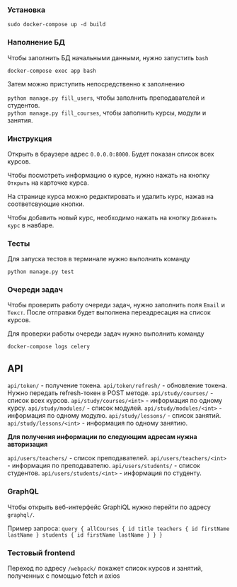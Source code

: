 ### Установка

`sudo docker-compose up -d build`

### Наполнение БД

Чтобы заполнить БД начальными данными, нужно запустить `bash`

`docker-compose exec app bash`

Затем можно приступить непосредственно к заполнению

`python manage.py fill_users`,
 чтобы заполнить преподавателей и студентов.  
 `python manage.py fill_courses`, 
 чтобы заполнить курсы, модули и занятия.
 
### Инструкция
Открыть в браузере адрес `0.0.0.0:8000`. Будет показан список всех курсов.

Чтобы посмотреть информацию о курсе, нужно нажать на кнопку `Открыть` на карточке курса.

На странице курса можно редактировать и удалить курс, нажав на соответсвующие кнопки.

Чтобы добавить новый курс, необходимо нажать на кнопку `Добавить курс` в навбаре.

### Тесты

Для запуска тестов в терминале нужно выполнить команду

`python manage.py test`

### Очереди задач

Чтобы проверить работу очереди задач, нужно заполнить поля `Email` и `Текст`.
После отправки будет выполнена переадресация на список курсов.

Для проверки работы очереди задач нужно выполнить команду

`docker-compose logs celery`

## API

`api/token/` - получение токена.
`api/token/refresh/` - обновление токена. Нужно передать refresh-токен в POST методе.
`api/study/courses/` - список всех курсов.
`api/study/courses/<int>` - информация по одному курсу.
`api/study/modules/` - список модулей.
`api/study/modules/<int>` - информация по одному модулю.
`api/study/lessons/` - список занятий.
`api/study/lessons/<int>` - информация по одному занятию.

**Для получения информации по следующим адресам нужна авторизация**

`api/users/teachers/` - список преподавателей.
`api/users/teachers/<int>` - информация по преподавателю.
`api/users/students/` - список студентов. 
`api/users/students/<int>` - информация по студенту.

### GraphQL

Чтобы открыть веб-интерфейс GraphiQL нужно перейти по адресу `graphql/`.

Пример запроса:
`query {
    allCourses {
      id
      title
      teachers {
        id
        firstName
        lastName
      }
      students {
        id
        firstName
        lastName
      }
    }
}`

### Тестовый frontend

Переход по адресу `/webpack/` покажет список курсов и занятий, полученных с помощью fetch и axios 

